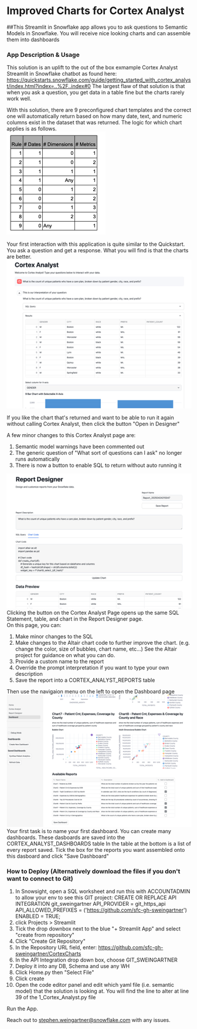 # Improved Charts for Cortex Analyst

##This Streamlit in Snowflake app allows you to ask questions to Semantic Models in Snowflake.  You will receive nice looking charts and can assemble them into dashboards

### App Description & Usage
This solution is an uplift to the out of the box exmample Cortex Analyst Streamlit in Snowflake chatbot as found here:  https://quickstarts.snowflake.com/guide/getting_started_with_cortex_analyst/index.html?index=..%2F..index#0   The largest flaw of that solution is that when you ask a question, you get data in a table fine but the charts rarely work well.   

With this solution, there are 9 preconfigured chart templates and the correct one will automatically return based on how many date, text, and numeric columns exist in the dataset that was returned.  The logic for which chart applies is as follows.  
![Chart Number Logic](/images/4.png)

Your first interaction with this application is quite similar to the Quickstart.  You ask a question and get a response.  What you will find is that the charts are better.  
![Cortex Analyst Page](/images/2.png)

If you like the chart that's returned and want to be able to run it again without calling Cortex Analyst, then click the button "Open in Designer"

A few minor changes to this Cortex Analyst page are: 
1) Semantic model warnings have been commented out
2) The generic question of "What sort of questions can I ask" no longer runs automatically
3) There is now a button to enable SQL to return without auto running it

![Cortex Analyst Page](/images/1.png)
Clicking the button on the Cortex Analyst Page opens up the same SQL Statement, table, and chart in the Report Designer page.  
On this page, you can:
1) Make minor changes to the SQL
2) Make changes to the Altair chart code to further improve the chart.  (e.g. change the color, size of bubbles, chart name, etc...)   See the Altair project for guidance on what you can do.
3) Provide a custom name to the report
4) Override the prompt interpretation if you want to type your own description
5) Save the report into a CORTEX_ANALYST_REPORTS table

Then use the navigaion menu on the left to open the Dashboard page
![Cortex Analyst Page](/images/6.png)
Your first task is to name your first dashboard.  You can create many dashboards.  These dasboards are saved into the CORTEX_ANALYST_DASHBOARDS table
In the table at the bottom is a list of every report saved.  Tick the box for the reports you want assembled onto this dasboard and click "Save Dashboard" 

### How to Deploy (Alternatively download the files if you don't want to connect to Git) 
1) In Snowsight, open a SQL worksheet and run this with ACCOUNTADMIN to allow your env to see this GIT project:
    CREATE OR REPLACE API INTEGRATION git_sweingartner
    API_PROVIDER = git_https_api
    API_ALLOWED_PREFIXES = ('https://github.com/sfc-gh-sweingartner')
    ENABLED = TRUE;
3) click Projects > Streamlit
4) Tick the drop downbox next to the blue "+ Streamlit App" and select "create from repository"
5) Click "Create Git Repository"
6) In the Repository URL field, enter: https://github.com/sfc-gh-sweingartner/CortexCharts
7) In the API Integration drop down box, choose GIT_SWEINGARTNER
8) Deploy it into any DB, Schema and use any WH
9) Click Home.py then "Select File"
10) Click create
11) Open the code editor panel and edit which yaml file (i.e. semantic model) that the solution is looking at.  You will find the line to alter at line 39 of the 1_Cortex_Analyst.py file

Run the App.  

Reach out to stephen.weingartner@snowflake.com with any issues.  
